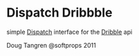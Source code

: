 # Dispatch Dribbble

simple [Dispatch](https://github.com/n8han/Databinder-Dispatch) interface for the [Dribble](http://dribbble.com/api) api

Doug Tangren @softprops 2011
